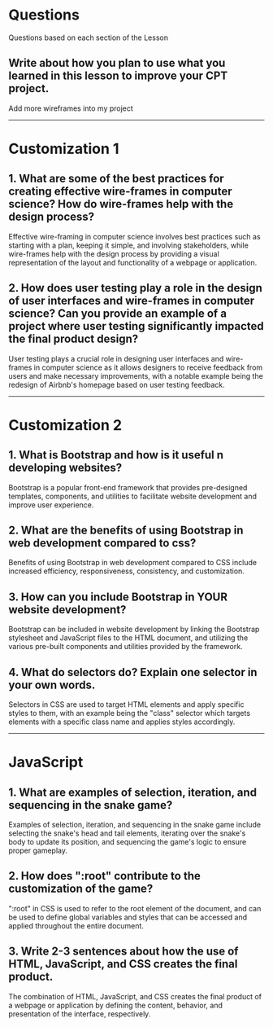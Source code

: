 <!--Start of Website Content-->
<html>
    <head>
    <link rel="stylesheet" href="questions.css">
    </head>
    <body>
<div class="index-header">
    <h1>Questions</h1>
    <p>Questions based on each section of the Lesson</p>
</div>

<!--Answer the QUESTIONS based on the lesson provided-->
<div>

<h2>Write about how you plan to use what you learned in this lesson to improve your CPT project.</h2>
<p>Add more wireframes into my project</p>

<hr>

<h1>Customization 1</h1>

<h2>1. What are some of the best practices for creating effective wire-frames in computer science? How do wire-frames help with the design process?</h2>
<p>Effective wire-framing in computer science involves best practices such as starting with a plan, keeping it simple, and involving stakeholders, while wire-frames help with the design process by providing a visual representation of the layout and functionality of a webpage or application.</p>
<h2>2. How does user testing play a role in the design of user interfaces and wire-frames in computer science? Can you provide an example of a project where user testing significantly impacted the final product design?</h2>
<p>User testing plays a crucial role in designing user interfaces and wire-frames in computer science as it allows designers to receive feedback from users and make necessary improvements, with a notable example being the redesign of Airbnb's homepage based on user testing feedback.</p>

<hr>

<h1>Customization 2</h1>

<h2>1. What is Bootstrap and how is it useful n developing websites?</h2>
<p>Bootstrap is a popular front-end framework that provides pre-designed templates, components, and utilities to facilitate website development and improve user experience.</p>
<h2>2. What are the benefits of using Bootstrap in web development compared to css?</h2>
<p>Benefits of using Bootstrap in web development compared to CSS include increased efficiency, responsiveness, consistency, and customization.</p>
<h2>3. How can you include Bootstrap in YOUR website development?</h2>
<p>Bootstrap can be included in website development by linking the Bootstrap stylesheet and JavaScript files to the HTML document, and utilizing the various pre-built components and utilities provided by the framework.</p>
<h2>4. What do selectors do? Explain one selector in your own words.</h2>
<p>Selectors in CSS are used to target HTML elements and apply specific styles to them, with an example being the "class" selector which targets elements with a specific class name and applies styles accordingly.</p>

<hr>

<h1>JavaScript</h1>

<h2>1. What are examples of selection, iteration, and sequencing in the snake game?</h2>
<p>Examples of selection, iteration, and sequencing in the snake game include selecting the snake's head and tail elements, iterating over the snake's body to update its position, and sequencing the game's logic to ensure proper gameplay.</p>
<h2>2. How does ":root" contribute to the customization of the game?</h2>
<p>":root" in CSS is used to refer to the root element of the document, and can be used to define global variables and styles that can be accessed and applied throughout the entire document.</p>
<h2>3. Write 2-3 sentences about how the use of HTML, JavaScript, and CSS creates the final product.</h2>
<p>The combination of HTML, JavaScript, and CSS creates the final product of a webpage or application by defining the content, behavior, and presentation of the interface, respectively.</p>


</div>
</body>
